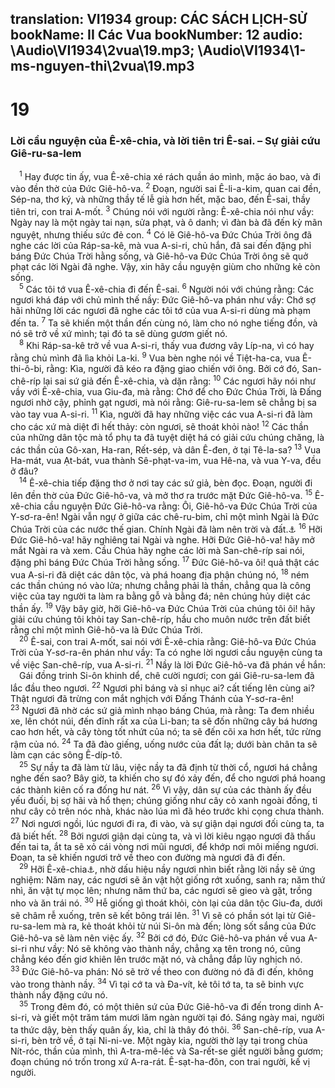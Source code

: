 translation: VI1934
group: CÁC SÁCH LỊCH-SỬ
bookName: II Các Vua 
bookNumber: 12
audio: \Audio\VI1934\2vua\19.mp3; \Audio\VI1934\1-ms-nguyen-thi\2vua\19.mp3
-------

<div class="title"><h1>19</h1><h3>Lời cầu nguyện của Ê-xê-chia, và lời tiên tri Ê-sai. – Sự giải cứu Giê-ru-sa-lem</h3></div>
<span class="verse 2vua_19_1"> <sup>1</sup> Hay được tin ấy, vua Ê-xê-chia xé rách quần áo mình, mặc áo bao, và đi vào đền thờ của Đức Giê-hô-va. </span>
<span class="verse 2vua_19_2"><sup>2</sup> Đoạn, người sai Ê-li-a-kim, quan cai đền, Sép-na, thơ ký, và những thầy tế lễ già hơn hết, mặc bao, đến Ê-sai, thầy tiên tri, con trai A-mốt. </span>
<span class="verse 2vua_19_3"><sup>3</sup> Chúng nói với người rằng: Ê-xê-chia nói như vầy: Ngày nay là một ngày tai nạn, sửa phạt, và ô danh; vì đàn bà đã đến kỳ mãn nguyệt, nhưng thiếu sức đẻ con. </span>
<span class="verse 2vua_19_4"><sup>4</sup> Có lẽ Giê-hô-va Đức Chúa Trời ông đã nghe các lời của Ráp-sa-kê, mà vua A-si-ri, chủ hắn, đã sai đến đặng phỉ báng Đức Chúa Trời hằng sống, và Giê-hô-va Đức Chúa Trời ông sẽ quở phạt các lời Ngài đã nghe. Vậy, xin hãy cầu nguyện giùm cho những kẻ còn sống. <br/></span>
<span class="verse 2vua_19_5"> <sup>5</sup> Các tôi tớ vua Ê-xê-chia đi đến Ê-sai. </span>
<span class="verse 2vua_19_6"><sup>6</sup> Người nói với chúng rằng: Các ngươi khá đáp với chủ mình thế nầy: Đức Giê-hô-va phán như vầy: Chớ sợ hãi những lời các ngươi đã nghe các tôi tớ của vua A-si-ri dùng mà phạm đến ta. </span>
<span class="verse 2vua_19_7"><sup>7</sup> Ta sẽ khiến một thần đến cùng nó, làm cho nó nghe tiếng đồn, và nó sẽ trở về xứ mình; tại đó ta sẽ dùng gươm giết nó. <br/></span>
<span class="verse 2vua_19_8"> <sup>8</sup> Khi Ráp-sa-kê trở về vua A-si-ri, thấy vua đương vây Líp-na, vì có hay rằng chủ mình đã lìa khỏi La-ki. </span>
<span class="verse 2vua_19_9"><sup>9</sup> Vua bèn nghe nói về Tiệt-ha-ca, vua Ê-thi-ô-bi, rằng: Kìa, người đã kéo ra đặng giao chiến với ông. Bởi cớ đó, San-chê-ríp lại sai sứ giả đến Ê-xê-chia, và dặn rằng: </span>
<span class="verse 2vua_19_10"><sup>10</sup> Các ngươi hãy nói như vầy với Ê-xê-chia, vua Giu-đa, mà rằng: Chớ để cho Đức Chúa Trời, là Đấng ngươi nhờ cậy, phỉnh gạt ngươi, mà nói rằng: Giê-ru-sa-lem sẽ chẳng bị sa vào tay vua A-si-ri. </span>
<span class="verse 2vua_19_11"><sup>11</sup> Kìa, người đã hay những việc các vua A-si-ri đã làm cho các xứ mà diệt đi hết thảy: còn ngươi, sẽ thoát khỏi nào! </span>
<span class="verse 2vua_19_12"><sup>12</sup> Các thần của những dân tộc mà tổ phụ ta đã tuyệt diệt há có giải cứu chúng chăng, là các thần của Gô-xan, Ha-ran, Rết-sép, và dân Ê-đen, ở tại Tê-la-sa? </span>
<span class="verse 2vua_19_13"><sup>13</sup> Vua Ha-mát, vua Ạt-bát, vua thành Sê-phạt-va-im, vua Hê-na, và vua Y-va, đều ở đâu? <br/></span>
<span class="verse 2vua_19_14"> <sup>14</sup> Ê-xê-chia tiếp đặng thơ ở nơi tay các sứ giả, bèn đọc. Đoạn, người đi lên đền thờ của Đức Giê-hô-va, và mở thơ ra trước mặt Đức Giê-hô-va. </span>
<span class="verse 2vua_19_15"><sup>15</sup> Ê-xê-chia cầu nguyện Đức Giê-hô-va rằng: Ôi, Giê-hô-va Đức Chúa Trời của Y-sơ-ra-ên! Ngài vẫn ngự ở giữa các chê-ru-bim, chỉ một mình Ngài là Đức Chúa Trời của các nước thế gian. Chính Ngài đã làm nên trời và đất.<a data-toggle="tooltip" data-placement="bottom" title="Xu 25:22">⚓</a></span>
<span class="verse 2vua_19_16"><sup>16</sup> Hỡi Đức Giê-hô-va! hãy nghiêng tai Ngài và nghe. Hỡi Đức Giê-hô-va! hãy mở mắt Ngài ra và xem. Cầu Chúa hãy nghe các lời mà San-chê-ríp sai nói, đặng phỉ báng Đức Chúa Trời hằng sống. </span>
<span class="verse 2vua_19_17"><sup>17</sup> Đức Giê-hô-va ôi! quả thật các vua A-si-ri đã diệt các dân tộc, và phá hoang địa phận chúng nó, </span>
<span class="verse 2vua_19_18"><sup>18</sup> ném các thần chúng nó vào lửa; nhưng chẳng phải là thần, chẳng qua là công việc của tay người ta làm ra bằng gỗ và bằng đá; nên chúng hủy diệt các thần ấy. </span>
<span class="verse 2vua_19_19"><sup>19</sup> Vậy bây giờ, hỡi Giê-hô-va Đức Chúa Trời của chúng tôi ôi! hãy giải cứu chúng tôi khỏi tay San-chê-ríp, hầu cho muôn nước trên đất biết rằng chỉ một mình Giê-hô-va là Đức Chúa Trời. <br/></span>
<span class="verse 2vua_19_20"> <sup>20</sup> Ê-sai, con trai A-mốt, sai nói với Ê-xê-chia rằng: Giê-hô-va Đức Chúa Trời của Y-sơ-ra-ên phán như vầy: Ta có nghe lời ngươi cầu nguyện cùng ta về việc San-chê-ríp, vua A-si-ri. </span>
<span class="verse 2vua_19_21"><sup>21</sup> Nầy là lời Đức Giê-hô-va đã phán về hắn: <br/> Gái đồng trinh Si-ôn khinh dể, chê cười ngươi; con gái Giê-ru-sa-lem đã lắc đầu theo ngươi. </span>
<span class="verse 2vua_19_22"><sup>22</sup> Ngươi phỉ báng và sỉ nhục ai? cất tiếng lên cùng ai? Thật ngươi đã trừng con mắt nghịch với Đấng Thánh của Y-sơ-ra-ên! </span>
<span class="verse 2vua_19_23"><sup>23</sup> Ngươi đã nhờ các sứ giả mình nhạo báng Chúa, mà rằng: Ta đem nhiều xe, lên chót núi, đến đỉnh rất xa của Li-ban; ta sẽ đốn những cây bá hương cao hơn hết, và cây tòng tốt nhứt của nó; ta sẽ đến cõi xa hơn hết, tức rừng rậm của nó. </span>
<span class="verse 2vua_19_24"><sup>24</sup> Ta đã đào giếng, uống nước của đất lạ; dưới bàn chân ta sẽ làm cạn các sông Ê-díp-tô. <br/></span>
<span class="verse 2vua_19_25"> <sup>25</sup> Sự nầy ta đã làm từ lâu, việc nầy ta đã định từ thời cổ, ngươi há chẳng nghe đến sao? Bây giờ, ta khiến cho sự đó xảy đến, để cho ngươi phá hoang các thành kiên cố ra đống hư nát. </span>
<span class="verse 2vua_19_26"><sup>26</sup> Vì vậy, dân sự của các thành ấy đều yếu đuối, bị sợ hãi và hổ thẹn; chúng giống như cây cỏ xanh ngoài đồng, tỉ như cây cỏ trên nóc nhà, khác nào lúa mì đã héo trước khi cọng chưa thành. </span>
<span class="verse 2vua_19_27"><sup>27</sup> Nơi ngươi ngồi, lúc ngươi đi ra, đi vào, và sự giận dại ngươi đối cùng ta, ta đã biết hết. </span>
<span class="verse 2vua_19_28"><sup>28</sup> Bởi ngươi giận dại cùng ta, và vì lời kiêu ngạo ngươi đã thấu đến tai ta, ắt ta sẽ xỏ cái vòng nơi mũi ngươi, để khớp nơi môi miếng ngươi. Đoạn, ta sẽ khiến ngươi trở về theo con đường mà ngươi đã đi đến. <br/></span>
<span class="verse 2vua_19_29"> <sup>29</sup> Hỡi Ê-xê-chia<a data-toggle="tooltip" data-placement="bottom" title="Nguyên bổn không có tên Ê-xê-chia đây">⚓</a>, nhờ dấu hiệu nầy ngươi nhìn biết rằng lời nầy sẽ ứng nghiệm: Năm nay, các ngươi sẽ ăn vật hột giống rớt xuống, sanh ra; năm thứ nhì, ăn vật tự mọc lên; nhưng năm thứ ba, các ngươi sẽ gieo và gặt, trồng nho và ăn trái nó. </span>
<span class="verse 2vua_19_30"><sup>30</sup> Hễ giống gì thoát khỏi, còn lại của dân tộc Giu-đa, dưới sẽ châm rễ xuống, trên sẽ kết bông trái lên. </span>
<span class="verse 2vua_19_31"><sup>31</sup> Vì sẽ có phần sót lại từ Giê-ru-sa-lem mà ra, kẻ thoát khỏi từ núi Si-ôn mà đến; lòng sốt sắng của Đức Giê-hô-va sẽ làm nên việc ấy. </span>
<span class="verse 2vua_19_32"><sup>32</sup> Bởi cớ đó, Đức Giê-hô-va phán về vua A-si-ri như vầy: Nó sẽ không vào thành nầy, chẳng xạ tên trong nó, cũng chẳng kéo đến giơ khiên lên trước mặt nó, và chẳng đắp lũy nghịch nó. </span>
<span class="verse 2vua_19_33"><sup>33</sup> Đức Giê-hô-va phán: Nó sẽ trở về theo con đường nó đã đi đến, không vào trong thành nầy. </span>
<span class="verse 2vua_19_34"><sup>34</sup> Vì tại cớ ta và Đa-vít, kẻ tôi tớ ta, ta sẽ binh vực thành nầy đặng cứu nó. <br/></span>
<span class="verse 2vua_19_35"> <sup>35</sup> Trong đêm đó, có một thiên sứ của Đức Giê-hô-va đi đến trong dinh A-si-ri, và giết một trăm tám mươi lăm ngàn người tại đó. Sáng ngày mai, người ta thức dậy, bèn thấy quân ấy, kìa, chỉ là thây đó thôi. </span>
<span class="verse 2vua_19_36"><sup>36</sup> San-chê-ríp, vua A-si-ri, bèn trở về, ở tại Ni-ni-ve. Một ngày kia, người thờ lạy tại trong chùa Nít-róc, thần của mình, thì A-tra-mê-léc và Sa-rết-se giết người bằng gươm; đoạn chúng nó trốn trong xứ A-ra-rát. Ê-sạt-ha-đôn, con trai người, kế vị người. <br/></span>

